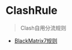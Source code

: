 # ClashRule
> Clash自用分流规则

- [BlackMatrix7规则](https://github.com/blackmatrix7/ios_rule_script/tree/master/rule/Clash)
